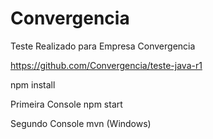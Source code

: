 # Convergencia
Teste Realizado para Empresa Convergencia

https://github.com/Convergencia/teste-java-r1


npm install 

Primeira Console
npm start

Segundo Console
mvn (Windows)
